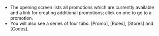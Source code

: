 - The opening screen lists all promotions which are currently available and a link for creating additional promotions;
  click on one to go to a promotion.
- You will also see a series of four tabs: [Promo], [Rules], [Stores] and [Codes].